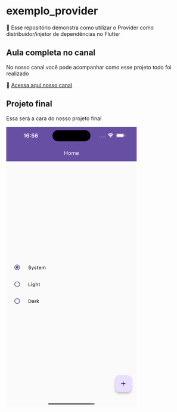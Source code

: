 # exemplo_provider

🚀 Esse repositório demonstra como utilizar o Provider como distribuidor/injetor de dependências no Flutter

## Aula completa no canal
No nosso canal você pode acompanhar como esse projeto todo foi realizado

🔴 [Acessa aqui nosso canal](https://www.youtube.com/@williamsilvadev)

## Projeto final
Essa será a cara do nosso projeto final

<img src="https://github.com/williamsilva-98/exemplo_provider/blob/master/exemple/foto.png" width="350" height="750">


